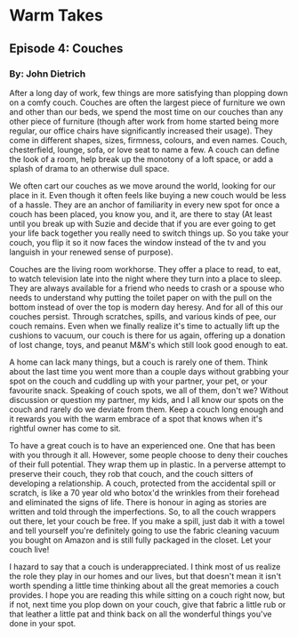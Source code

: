 # Warm Takes

## Episode 4: Couches

### By: John Dietrich

After a long day of work, few things are more satisfying than plopping down on a comfy couch. Couches are often the largest piece of furniture we own and other than our beds, we spend the most time on our couches than any other piece of furniture (though after work from home started being more regular, our office chairs have significantly increased their usage). They come in different shapes, sizes, firmness, colours, and even names. Couch, chesterfield, lounge, sofa, or love seat to name a few. A couch can define the look of a room, help break up the monotony of a loft space, or add a splash of drama to an otherwise dull space.

We often cart our couches as we move around the world, looking for our place in it. Even though it often feels like buying a new couch would be less of a hassle. They are an anchor of familiarity in every new spot for once a couch has been placed, you know you, and it, are there to stay (At least until you break up with Suzie and decide that if you are ever going to get your life back together you really need to switch things up. So you take your couch, you flip it so it now faces the window instead of the tv and you languish in your renewed sense of purpose).

Couches are the living room workhorse. They offer a place to read, to eat, to watch television late into the night where they turn into a place to sleep. They are always available for a friend who needs to crash or a spouse who needs to understand why putting the toilet paper on with the pull on the bottom instead of over the top is modern day heresy. And for all of this our couches persist. Through scratches, spills, and various kinds of pee, our couch remains. Even when we finally realize it's time to actually lift up the cushions to vacuum, our couch is there for us again, offering up a donation of lost change, toys, and peanut M&M's which still look good enough to eat.

A home can lack many things, but a couch is rarely one of them. Think about the last time you went more than a couple days without grabbing your spot on the couch and cuddling up with your partner, your pet, or your favourite snack. Speaking of couch spots, we all of them, don't we? Without discussion or question my partner, my kids, and I all know our spots on the couch and rarely do we deviate from them. Keep a couch long enough and it rewards you with the warm embrace of a spot that knows when it's rightful owner has come to sit.

To have a great couch is to have an experienced one. One that has been with you through it all. However, some people choose to deny their couches of their full potential. They wrap them up in plastic. In a perverse attempt to preserve their couch, they rob that couch, and the couch sitters of developing a relationship. A couch, protected from the accidental spill or scratch, is like a 70 year old who botox'd the wrinkles from their forehead and eliminated the signs of life. There is honour in aging as stories are written and told through the imperfections. So, to all the couch wrappers out there, let your couch be free. If you make a spill, just dab it with a towel and tell yourself you're definitely going to use the fabric cleaning vacuum you bought on Amazon and is still fully packaged in the closet. Let your couch live!

I hazard to say that a couch is underappreciated. I think most of us realize the role they play in our homes and our lives, but that doesn't mean it isn't worth spending a little time thinking about all the great memories a couch provides. I hope you are reading this while sitting on a couch right now, but if not, next time you plop down on your couch, give that fabric a little rub or that leather a little pat and think back on all the wonderful things you've done in your spot.
